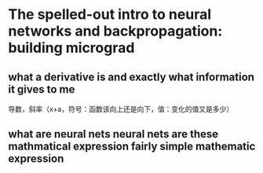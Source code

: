
# The spelled-out intro to neural networks and backpropagation: building micrograd

## what a derivative is and exactly what information it gives to me
导数，斜率（x+a，符号：函数该向上还是向下，值：变化的值又是多少）

## what are neural nets neural nets are these mathmatical expression fairly simple mathematic expression


